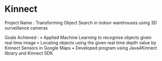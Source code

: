 # Kinnect

Project Name : Transforming Object Search in indoor warehouses using 3D surveillance cameras

Goals Achieved : • Applied Machine Learning to recognise objects given real time image
                 • Locating objects using the given real time depth value by Kinnect Sensors in Google Maps
                 • Developed program using Java4Kinnect library and Kinnect SDK
